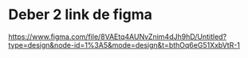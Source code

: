 # Deber 2 link de figma

https://www.figma.com/file/8VAEtq4AUNvZnim4dJh9hD/Untitled?type=design&node-id=1%3A5&mode=design&t=bthOq6eG51XxbVtR-1
